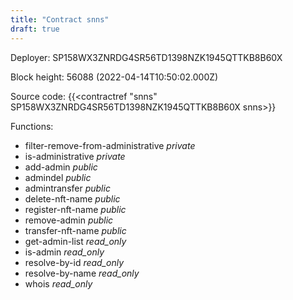 ```yaml
---
title: "Contract snns"
draft: true
---
```

Deployer: SP158WX3ZNRDG4SR56TD1398NZK1945QTTKB8B60X


 



Block height: 56088 (2022-04-14T10:50:02.000Z)

Source code: {{<contractref "snns" SP158WX3ZNRDG4SR56TD1398NZK1945QTTKB8B60X snns>}}

Functions:

* filter-remove-from-administrative _private_
* is-administrative _private_
* add-admin _public_
* admindel _public_
* admintransfer _public_
* delete-nft-name _public_
* register-nft-name _public_
* remove-admin _public_
* transfer-nft-name _public_
* get-admin-list _read_only_
* is-admin _read_only_
* resolve-by-id _read_only_
* resolve-by-name _read_only_
* whois _read_only_
